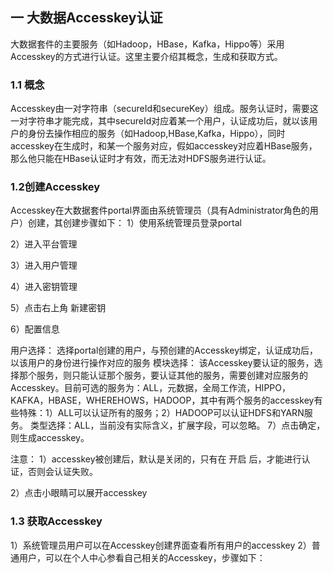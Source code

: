 ## 一 大数据Accesskey认证
大数据套件的主要服务（如Hadoop，HBase，Kafka，Hippo等）采用Accesskey的方式进行认证。这里主要介绍其概念，生成和获取方式。
### 1.1 概念
Accesskey由一对字符串（secureId和secureKey）组成。服务认证时，需要这一对字符串才能完成，其中secureId对应着某一个用户，认证成功后，就以该用户的身份去操作相应的服务（如Hadoop,HBase,Kafka，Hippo），同时accesskey在生成时，和某一个服务对应，假如accesskey对应着HBase服务，那么他只能在HBase认证时才有效，而无法对HDFS服务进行认证。
### 1.2创建Accesskey
Accesskey在大数据套件portal界面由系统管理员（具有Administrator角色的用户）创建，其创建步骤如下：
1）使用系统管理员登录portal



2）进入平台管理

3）进入用户管理

4）进入密钥管理

5）点击右上角 新建密钥

6）配置信息


用户选择：
  选择portal创建的用户，与预创建的Accesskey绑定，认证成功后，以该用户的身份进行操作对应的服务
模块选择：
  该Accesskey要认证的服务，选择那个服务，则只能认证那个服务，要认证其他的服务，需要创建对应服务的Accesskey。目前可选的服务为：ALL，元数据，全局工作流，HIPPO，KAFKA，HBASE，WHEREHOWS，HADOOP，其中有两个服务的accesskey有些特殊：1）ALL可以认证所有的服务；2）HADOOP可以认证HDFS和YARN服务。
类型选择：ALL，当前没有实际含义，扩展字段，可以忽略。
7）点击确定，则生成accesskey。


注意：
1）accesskey被创建后，默认是关闭的，只有在 开启 后，才能进行认证，否则会认证失败。

2）点击小眼睛可以展开accesskey

### 1.3 获取Accesskey
1）系统管理员用户可以在Accesskey创建界面查看所有用户的accesskey
2）普通用户，可以在个人中心参看自己相关的Accesskey，步骤如下：
